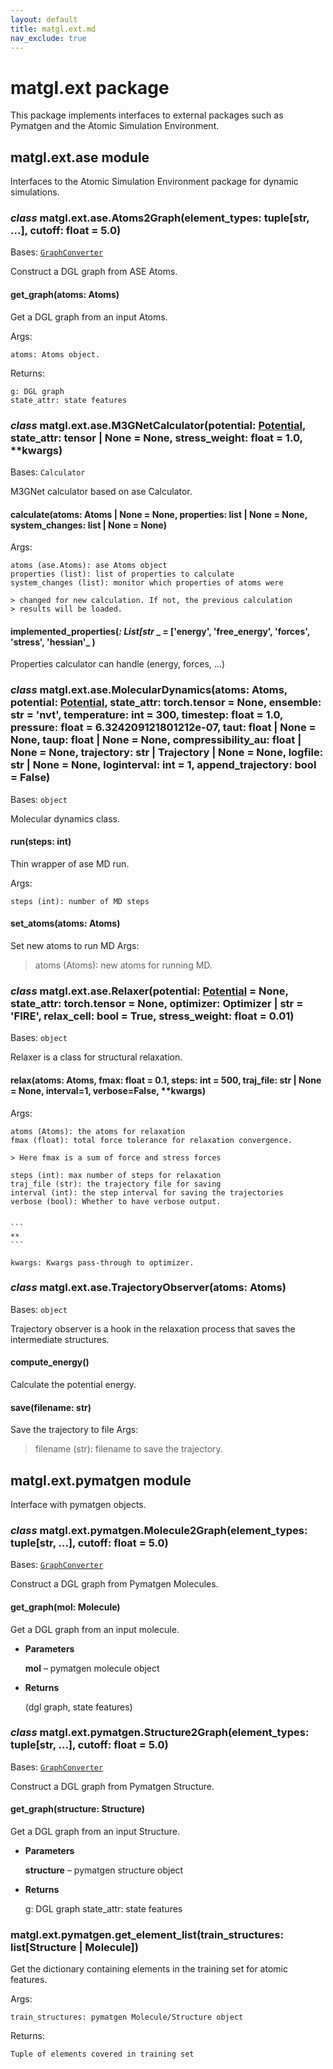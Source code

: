 ```yaml
---
layout: default
title: matgl.ext.md
nav_exclude: true
---
```

# matgl.ext package

This package implements interfaces to external packages such as Pymatgen and the Atomic Simulation Environment.


## matgl.ext.ase module

Interfaces to the Atomic Simulation Environment package for dynamic simulations.


### _class_ matgl.ext.ase.Atoms2Graph(element_types: tuple[str, ...], cutoff: float = 5.0)
Bases: [`GraphConverter`](matgl.graph.md#matgl.graph.converters.GraphConverter)

Construct a DGL graph from ASE Atoms.


#### get_graph(atoms: Atoms)
Get a DGL graph from an input Atoms.

Args:

    atoms: Atoms object.

Returns:

    g: DGL graph
    state_attr: state features


### _class_ matgl.ext.ase.M3GNetCalculator(potential: [Potential](matgl.apps.md#matgl.apps.pes.Potential), state_attr: tensor | None = None, stress_weight: float = 1.0, \*\*kwargs)
Bases: `Calculator`

M3GNet calculator based on ase Calculator.


#### calculate(atoms: Atoms | None = None, properties: list | None = None, system_changes: list | None = None)
Args:

    atoms (ase.Atoms): ase Atoms object
    properties (list): list of properties to calculate
    system_changes (list): monitor which properties of atoms were

    > changed for new calculation. If not, the previous calculation
    > results will be loaded.


#### implemented_properties(_: List[str_ _ = ['energy', 'free_energy', 'forces', 'stress', 'hessian'_ )
Properties calculator can handle (energy, forces, …)


### _class_ matgl.ext.ase.MolecularDynamics(atoms: Atoms, potential: [Potential](matgl.apps.md#matgl.apps.pes.Potential), state_attr: torch.tensor = None, ensemble: str = 'nvt', temperature: int = 300, timestep: float = 1.0, pressure: float = 6.324209121801212e-07, taut: float | None = None, taup: float | None = None, compressibility_au: float | None = None, trajectory: str | Trajectory | None = None, logfile: str | None = None, loginterval: int = 1, append_trajectory: bool = False)
Bases: `object`

Molecular dynamics class.


#### run(steps: int)
Thin wrapper of ase MD run.

Args:

    steps (int): number of MD steps


#### set_atoms(atoms: Atoms)
Set new atoms to run MD
Args:

> atoms (Atoms): new atoms for running MD.


### _class_ matgl.ext.ase.Relaxer(potential: [Potential](matgl.apps.md#matgl.apps.pes.Potential) = None, state_attr: torch.tensor = None, optimizer: Optimizer | str = 'FIRE', relax_cell: bool = True, stress_weight: float = 0.01)
Bases: `object`

Relaxer is a class for structural relaxation.


#### relax(atoms: Atoms, fmax: float = 0.1, steps: int = 500, traj_file: str | None = None, interval=1, verbose=False, \*\*kwargs)
Args:

    atoms (Atoms): the atoms for relaxation
    fmax (float): total force tolerance for relaxation convergence.

    > Here fmax is a sum of force and stress forces

    steps (int): max number of steps for relaxation
    traj_file (str): the trajectory file for saving
    interval (int): the step interval for saving the trajectories
    verbose (bool): Whether to have verbose output.


    ```
    **
    ```

    kwargs: Kwargs pass-through to optimizer.


### _class_ matgl.ext.ase.TrajectoryObserver(atoms: Atoms)
Bases: `object`

Trajectory observer is a hook in the relaxation process that saves the
intermediate structures.


#### compute_energy()
Calculate the potential energy.


#### save(filename: str)
Save the trajectory to file
Args:

> filename (str): filename to save the trajectory.

## matgl.ext.pymatgen module

Interface with pymatgen objects.


### _class_ matgl.ext.pymatgen.Molecule2Graph(element_types: tuple[str, ...], cutoff: float = 5.0)
Bases: [`GraphConverter`](matgl.graph.md#matgl.graph.converters.GraphConverter)

Construct a DGL graph from Pymatgen Molecules.


#### get_graph(mol: Molecule)
Get a DGL graph from an input molecule.


* **Parameters**

    **mol** – pymatgen molecule object



* **Returns**

    (dgl graph, state features)



### _class_ matgl.ext.pymatgen.Structure2Graph(element_types: tuple[str, ...], cutoff: float = 5.0)
Bases: [`GraphConverter`](matgl.graph.md#matgl.graph.converters.GraphConverter)

Construct a DGL graph from Pymatgen Structure.


#### get_graph(structure: Structure)
Get a DGL graph from an input Structure.


* **Parameters**

    **structure** – pymatgen structure object



* **Returns**

    g: DGL graph
    state_attr: state features



### matgl.ext.pymatgen.get_element_list(train_structures: list[Structure | Molecule])
Get the dictionary containing elements in the training set for atomic features.

Args:

    train_structures: pymatgen Molecule/Structure object

Returns:

    Tuple of elements covered in training set
